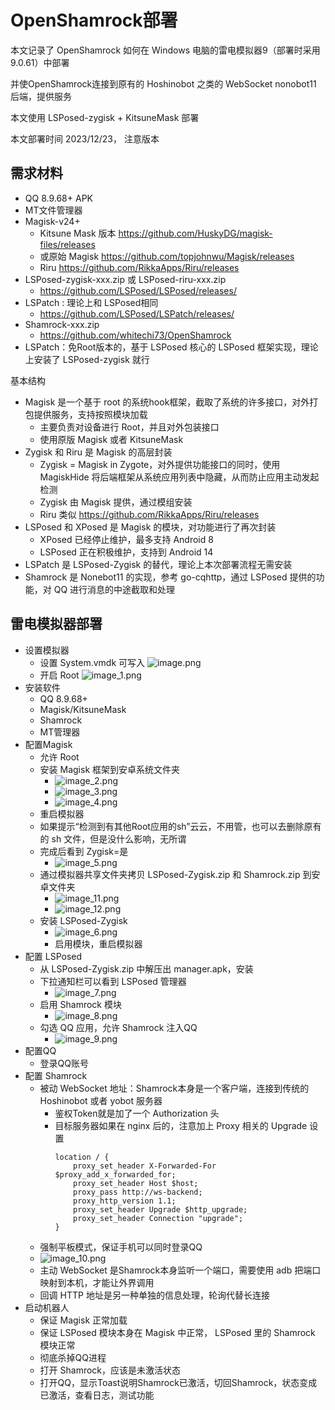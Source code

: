 # OpenShamrock部署

本文记录了 OpenShamrock 如何在 Windows 电脑的雷电模拟器9（部署时采用9.0.61）中部署

并使OpenShamrock连接到原有的 Hoshinobot 之类的 WebSocket nonobot11 后端，提供服务

本文使用 LSPosed-zygisk + KitsuneMask 部署

本文部署时间 2023/12/23， 注意版本

## 需求材料

- QQ 8.9.68+ APK
- MT文件管理器
- Magisk-v24+
    - Kitsune Mask 版本 https://github.com/HuskyDG/magisk-files/releases
    - 或原始 Magisk https://github.com/topjohnwu/Magisk/releases
    - Riru https://github.com/RikkaApps/Riru/releases
- LSPosed-zygisk-xxx.zip 或 LSPosed-riru-xxx.zip
  - https://github.com/LSPosed/LSPosed/releases/
- LSPatch : 理论上和 LSPosed相同
  - https://github.com/LSPosed/LSPatch/releases/
- Shamrock-xxx.zip
  - https://github.com/whitechi73/OpenShamrock
- LSPatch：免Root版本的，基于 LSPosed 核心的 LSPosed 框架实现，理论上安装了 LSPosed-zygisk 就行

基本结构

- Magisk 是一个基于 root 的系统hook框架，截取了系统的许多接口，对外打包提供服务，支持按照模块加载
  - 主要负责对设备进行 Root，并且对外包装接口
  - 使用原版 Magisk 或者 KitsuneMask
- Zygisk 和 Riru 是 Magisk 的高层封装
  - Zygisk = Magisk in Zygote，对外提供功能接口的同时，使用 MagiskHide 将后端框架从系统应用列表中隐藏，从而防止应用主动发起检测
  - Zygisk 由 Magisk 提供，通过模组安装
  - Riru 类似 https://github.com/RikkaApps/Riru/releases
- LSPosed 和 XPosed 是 Magisk 的模块，对功能进行了再次封装
  - XPosed 已经停止维护，最多支持 Android 8
  - LSPosed 正在积极维护，支持到 Android 14
- LSPatch 是 LSPosed-Zygisk 的替代，理论上本次部署流程无需安装
- Shamrock 是 Nonebot11 的实现，参考 go-cqhttp，通过 LSPosed 提供的功能，对 QQ 进行消息的中途截取和处理

## 雷电模拟器部署

- 设置模拟器
  - 设置 System.vmdk 可写入
  ![image.png](./images/image.png)
  - 开启 Root
  ![image_1.png](./images/image_1.png)
- 安装软件
  - QQ 8.9.68+
  - Magisk/KitsuneMask
  - Shamrock
  - MT管理器
- 配置Magisk
  - 允许 Root
  - 安装 Magisk 框架到安卓系统文件夹
    - ![image_2.png](./images/image_2.png)
    - ![image_3.png](./images/image_3.png)
    - ![image_4.png](./images/image_4.png)
  - 重启模拟器
  - 如果提示“检测到有其他Root应用的sh”云云，不用管，也可以去删除原有的 sh 文件，但是没什么影响，无所谓
  - 完成后看到 Zygisk=是
    - ![image_5.png](./images/image_5.png)
  - 通过模拟器共享文件夹拷贝 LSPosed-Zygisk.zip 和 Shamrock.zip 到安卓文件夹
    - ![image_11.png](./images/image_11.png)
    - ![image_12.png](./images/image_12.png)
  - 安装 LSPosed-Zygisk
    - ![image_6.png](./images/image_6.png)
    - 启用模块，重启模拟器
- 配置 LSPosed
  - 从 LSPosed-Zygisk.zip 中解压出 manager.apk，安装
  - 下拉通知栏可以看到 LSPosed 管理器
    - ![image_7.png](./images/image_7.png)
  - 启用 Shamrock 模块
    - ![image_8.png](./images/image_8.png)
  - 勾选 QQ 应用，允许 Shamrock 注入QQ
    - ![image_9.png](./images/image_9.png)
- 配置QQ
  - 登录QQ账号
- 配置 Shamrock
  - 被动 WebSocket 地址：Shamrock本身是一个客户端，连接到传统的 Hoshinobot 或者 yobot 服务器
    - 鉴权Token就是加了一个 Authorization 头
    - 目标服务器如果在 nginx 后的，注意加上 Proxy 相关的 Upgrade 设置
      ```
      location / {
          proxy_set_header X-Forwarded-For $proxy_add_x_forwarded_for;
          proxy_set_header Host $host;
          proxy_pass http://ws-backend;
          proxy_http_version 1.1;
          proxy_set_header Upgrade $http_upgrade;
          proxy_set_header Connection "upgrade";
      }
      ```
  - 强制平板模式，保证手机可以同时登录QQ
  - ![image_10.png](./images/image_10.png)
  - 主动 WebSocket 是Shamrock本身监听一个端口，需要使用 adb 把端口映射到本机，才能让外界调用
  - 回调 HTTP 地址是另一种单独的信息处理，轮询代替长连接
- 启动机器人
  - 保证 Magisk 正常加载
  - 保证 LSPosed 模块本身在 Magisk 中正常， LSPosed 里的 Shamrock 模块正常
  - 彻底杀掉QQ进程
  - 打开 Shamrock，应该是未激活状态
  - 打开QQ，显示Toast说明Shamrock已激活，切回Shamrock，状态变成已激活，查看日志，测试功能